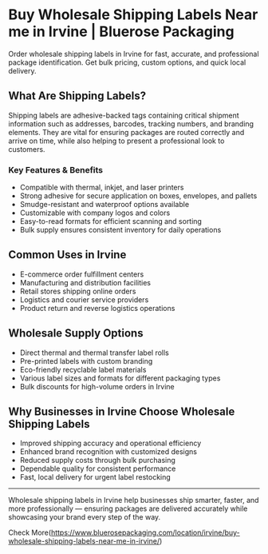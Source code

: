 # Buy Wholesale Shipping Labels Near me in Irvine | Bluerose Packaging

Order wholesale shipping labels in Irvine for fast, accurate, and professional package identification. Get bulk pricing, custom options, and quick local delivery.

## What Are Shipping Labels?

Shipping labels are adhesive-backed tags containing critical shipment information such as addresses, barcodes, tracking numbers, and branding elements. They are vital for ensuring packages are routed correctly and arrive on time, while also helping to present a professional look to customers.

### Key Features & Benefits

- Compatible with thermal, inkjet, and laser printers  
- Strong adhesive for secure application on boxes, envelopes, and pallets  
- Smudge-resistant and waterproof options available  
- Customizable with company logos and colors  
- Easy-to-read formats for efficient scanning and sorting  
- Bulk supply ensures consistent inventory for daily operations  

## Common Uses in Irvine

- E-commerce order fulfillment centers  
- Manufacturing and distribution facilities  
- Retail stores shipping online orders  
- Logistics and courier service providers  
- Product return and reverse logistics operations  

## Wholesale Supply Options

- Direct thermal and thermal transfer label rolls  
- Pre-printed labels with custom branding  
- Eco-friendly recyclable label materials  
- Various label sizes and formats for different packaging types  
- Bulk discounts for high-volume orders in Irvine  

## Why Businesses in Irvine Choose Wholesale Shipping Labels

- Improved shipping accuracy and operational efficiency  
- Enhanced brand recognition with customized designs  
- Reduced supply costs through bulk purchasing  
- Dependable quality for consistent performance  
- Fast, local delivery for urgent label restocking  

---

Wholesale shipping labels in Irvine help businesses ship smarter, faster, and more professionally — ensuring packages are delivered accurately while showcasing your brand every step of the way.

Check More(https://www.bluerosepackaging.com/location/irvine/buy-wholesale-shipping-labels-near-me-in-irvine/)
